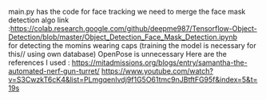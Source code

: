 main.py has the code for face tracking we need to merge the face mask detection algo link :<https://colab.research.google.com/github/deepme987/Tensorflow-Object-Detection/blob/master/Object_Detection_Face_Mask_Detection.ipynb>  
for detecting the momins wearing caps (training the model is necessary for this// using own database)
OpenPose is unnecessary
Here are the references I used :
https://mitadmissions.org/blogs/entry/samantha-the-automated-nerf-gun-turret/
https://www.youtube.com/watch?v=S3CwzkT6cK4&list=PLmgqenIvdj9f1G5O61tmc9nJBtftFG95f&index=5&t=19s
